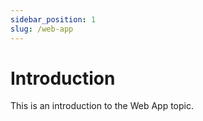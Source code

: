 ```yaml
---
sidebar_position: 1
slug: /web-app
---
```


# Introduction

This is an introduction to the Web App topic.